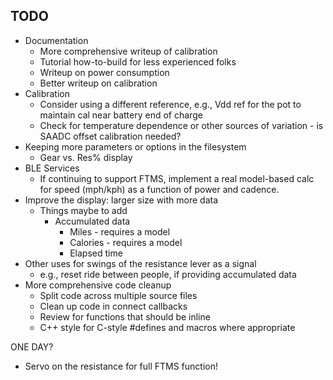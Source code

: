 ## TODO
- Documentation
  - More comprehensive writeup of calibration
  - Tutorial how-to-build for less experienced folks
  - Writeup on power consumption
  - Better writeup on calibration
- Calibration
  - Consider using a different reference, e.g., Vdd ref for the pot to maintain cal near battery end of charge
  - Check for temperature dependence or other sources of variation - is SAADC offset calibration needed?
- Keeping more parameters or options in the filesystem
  - Gear vs. Res% display
- BLE Services
  - If continuing to support FTMS, implement a real model-based calc for speed (mph/kph) as a function of power and cadence. 
- Improve the display: larger size with more data
  - Things maybe to add
    - Accumulated  data
      - Miles - requires a model
      - Calories - requires a model
      - Elapsed time
- Other uses for swings of the resistance lever as a signal
  - e.g., reset ride between people, if providing accumulated data
- More comprehensive code cleanup
  - Split code across multiple source files
  - Clean up code in connect callbacks
  - Review for functions that should be inline
  - C++ style for C-style #defines and macros where appropriate

ONE DAY?
- Servo on the resistance for full FTMS function!
